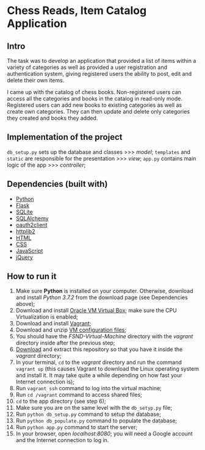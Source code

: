 # Chess Reads, Item Catalog Application

## Intro

The task was to develop an application that provided a list of items within a 
variety of categories as well as provided a user registration and 
authentication system, giving registered users the ability to post, edit and 
delete their own items.

I came up with the catalog of chess books. Non-registered users can access all
the categories and books in the catalog in read-only mode. Registered users 
can add new books to existing categories as well as create own categories.
They can then update and delete only categories they created and books they
added.     

## Implementation of the project

`db_setup.py` sets up the database and classes >>> *model*;
`templates` and `static` are responsible for the presentation >>> *view*;
`app.py` contains main logic of the app >>> *controller*;

## Dependencies (built with) 

- [Python](https://www.python.org/downloads/)
- [Flask](http://flask.pocoo.org/)
- [SQLite](https://www.sqlite.org/index.html)
- [SQLAlchemy](https://www.sqlalchemy.org/)
- [oauth2client](https://github.com/googleapis/oauth2client)
- [httplib2](https://github.com/httplib2/httplib2)
- [HTML](https://www.w3.org/html/)
- [CSS](https://www.w3.org/Style/CSS/)
- [JavaScript](https://developer.mozilla.org/bm/docs/Web/JavaScript)
- [jQuery](https://jquery.com/)

## How to run it

 1. Make sure **Python** is installed on your computer. Otherwise, download and 
    install *Python 3.7.2* from the download page (see Dependencies above);
 2. Download and install [Oracle VM Virtual Box](https://www.virtualbox.org/);
    make sure the CPU Virtualization is enabled;
 3. Download and install [Vagrant](https://www.vagrantup.com/);
 4. Download and unzip [VM configuration files](http://bit.ly/2BdmpWt);
 5. You should have the *FSND-Virtual-Machine* directory with the *vagrant* 
    directory inside after the previous step;
 6. [Download](https://github.com/mostrovski/chessReads/archive/master.zip) and 
    extract this repository so that you have it inside the *vagrant* directory;
 7. In your terminal, `cd` to the *vagrant* directory and run the command 
    `vagrant up` (this causes Vagrant to download the Linux operating system
    and install it. It may take quite a while depending on how fast your
    Internet connection is);
 8. Run `vagrant ssh` command to log into the virtual machine;
 9. Run `cd /vagrant` command to access shared files;
10. `cd` to the app directory (see step 6);
11. Make sure you are on the same level with the `db_setyp.py` file;
12. Run `python db_setup.py` command to setup the database;
13. Run `python db_populate.py` command to populate the database;
14. Run `python app.py` command to start the server;
15. In your browser, open *localhost:8080*; you will need a Google account and
	the Internet connection to log in. 
